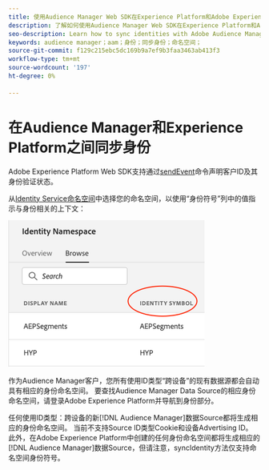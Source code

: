 ```yaml
---
title: 使用Audience Manager Web SDK在Experience Platform和Adobe Experience Platform之间同步身份
description: 了解如何使用Audience Manager Web SDK在Experience Platform和Adobe Experience Platform之间同步身份
seo-description: Learn how to sync identities with Adobe Audience Manager with Experience Platform Web SDK
keywords: audience manager；aam；身份；同步身份；命名空间；
source-git-commit: f129c215ebc5dc169b9a7ef9b3faa3463ab413f3
workflow-type: tm+mt
source-wordcount: '197'
ht-degree: 0%

---
```



# 在Audience Manager和Experience Platform之间同步身份

Adobe Experience Platform Web SDK支持通过[sendEvent](./overview.md#syncing-identities)命令声明客户ID及其身份验证状态。

从[Identity Service命名空间](../../identity/../identity-service/features/namespaces.md)中选择您的命名空间，以使用“身份符号”列中的值指示与身份相关的上下文：

![命名空间UI视图](../assets/identity/edge_namespaceUI_identity-symbol.png)

作为Audience Manager客户，您所有使用ID类型“跨设备”的现有数据源都会自动具有相应的身份命名空间。 要查找Audience Manager Data Source的相应身份命名空间，请登录Adobe Experience Platform并导航到身份部分。

任何使用ID类型：跨设备的新[!DNL Audience Manager]数据Source都将生成相应的身份命名空间。 当前不支持Source ID类型Cookie和设备Advertising ID。 此外，在Adobe Experience Platform中创建的任何身份命名空间都将生成相应的[!DNL Audience Manager]数据Source，但请注意，syncIdentity方法仅支持命名空间身份符号。
